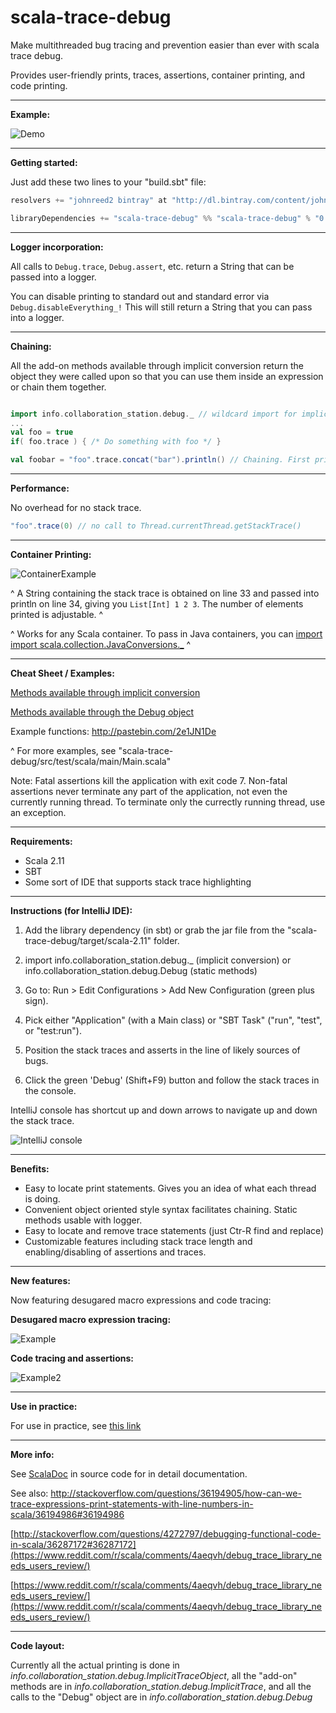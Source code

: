 # scala-trace-debug
Make multithreaded bug tracing and prevention easier than ever with scala trace debug. 

Provides user-friendly prints, traces, assertions, container printing, and code printing.

____________________________________________________________________________________________________________________

**Example:**

![Demo](http://s9.postimg.org/ssuso8f4f/Example_Screenshot_Highlight.png)

____________________________________________________________________________________________________________________

**Getting started:**

Just add these two lines to your "build.sbt" file:

```scala
resolvers += "johnreed2 bintray" at "http://dl.bintray.com/content/johnreed2/maven"

libraryDependencies += "scala-trace-debug" %% "scala-trace-debug" % "0.1.7"
```

____________________________________________________________________________________________________________________

**Logger incorporation:**

All calls to `Debug.trace`, `Debug.assert`, etc. return a String that can be passed into a logger. 

You can disable printing to standard out and standard error via `Debug.disableEverything_!` This will still return a String that you can pass into a logger. 

____________________________________________________________________________________________________________________

**Chaining:**

All the add-on methods available through implicit conversion return the object they were called upon so that you can use them inside an expression or chain them together.

```scala

import info.collaboration_station.debug._ // wildcard import for implicit conversion
...
val foo = true
if( foo.trace ) { /* Do something with foo */ }

val foobar = "foo".trace.concat("bar").println() // Chaining. First print "foo", then print "foobar"

```

____________________________________________________________________________________________________________________

**Performance:**

No overhead for no stack trace. 

```scala
"foo".trace(0) // no call to Thread.currentThread.getStackTrace()
```

____________________________________________________________________________________________________________________

**Container Printing:**

![ContainerExample](http://i.imgur.com/IMk1CnM.png)

^ A String containing the stack trace is obtained on line 33 and passed into println on line 34, giving you `List[Int] 1 2 3`. The number of elements printed is adjustable. ^

^ Works for any Scala container. To pass in Java containers, you can [import import scala.collection.JavaConversions._](http://stackoverflow.com/questions/9638492/conversion-of-scala-map-containing-boolean-to-java-map-containing-java-lang-bool) ^

____________________________________________________________________________________________________________________

**Cheat Sheet / Examples:**

[Methods available through implicit conversion](http://ec2-52-87-157-20.compute-1.amazonaws.com/#info.collaboration_station.debug.package$$ImplicitTrace)

[Methods available through the Debug object](http://ec2-52-87-157-20.compute-1.amazonaws.com/#info.collaboration_station.debug.Debug$)

Example functions: http://pastebin.com/2e1JN1De

^ For more examples, see "scala-trace-debug/src/test/scala/main/Main.scala"

Note: Fatal assertions kill the application with exit code 7. Non-fatal assertions never terminate any part of the application, not even the currently running thread. To terminate only the currectly running thread, use an exception.

____________________________________________________________________________________________________________________

**Requirements:**

- Scala 2.11
- SBT
- Some sort of IDE that supports stack trace highlighting

____________________________________________________________________________________________________________________

**Instructions (for IntelliJ IDE):**

1. Add the library dependency (in sbt) or grab the jar file from the "scala-trace-debug/target/scala-2.11" folder.

2. import info.collaboration_station.debug._ (implicit conversion) or info.collaboration_station.debug.Debug (static methods)

3. Go to: Run > Edit Configurations > Add New Configuration (green plus sign).

4. Pick either "Application" (with a Main class) or "SBT Task" ("run", "test", or "test:run").

5. Position the stack traces and asserts in the line of likely sources of bugs.

6. Click the green 'Debug' (Shift+F9) button and follow the stack traces in the console. 
 
IntelliJ console has shortcut up and down arrows to navigate up and down the stack trace.

![IntelliJ console](http://s29.postimg.org/ud0knou1j/debug_Screenshot_Crop.png)

____________________________________________________________________________________________________________________

**Benefits:**

- Easy to locate print statements. Gives you an idea of what each thread is doing.
- Convenient object oriented style syntax facilitates chaining. Static methods usable with logger.
- Easy to locate and remove trace statements (just Ctr-R find and replace)
- Customizable features including stack trace length and enabling/disabling of assertions and traces.


____________________________________________________________________________________________________________________

**New features:**

Now featuring desugared macro expressions and code tracing:

**Desugared macro expression tracing:**

![Example](http://i.imgur.com/D1jLiaa.png)

**Code tracing and assertions:**

![Example2](http://i.imgur.com/pdey7Jk.png)

____________________________________________________________________________________________________________________

**Use in practice:**

For use in practice, see [this link](http://pastebin.com/GSjxYQ70)

____________________________________________________________________________________________________________________

**More info:**

See [ScalaDoc](http://ec2-52-87-157-20.compute-1.amazonaws.com/) in source code for in detail documentation.

See also: http://stackoverflow.com/questions/36194905/how-can-we-trace-expressions-print-statements-with-line-numbers-in-scala/36194986#36194986

[http://stackoverflow.com/questions/4272797/debugging-functional-code-in-scala/36287172#36287172](https://www.reddit.com/r/scala/comments/4aeqvh/debug_trace_library_needs_users_review/)

[https://www.reddit.com/r/scala/comments/4aeqvh/debug_trace_library_needs_users_review/](https://www.reddit.com/r/scala/comments/4aeqvh/debug_trace_library_needs_users_review/)

____________________________________________________________________________________________________________________

**Code layout:**

Currently all the actual printing is done in *info.collaboration_station.debug.ImplicitTraceObject*, all the "add-on" methods are in *info.collaboration_station.debug.ImplicitTrace*, and all the calls to the "Debug" object are in 
*info.collaboration_station.debug.Debug*
